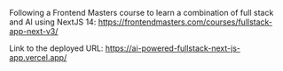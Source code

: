 Following a Frontend Masters course to learn a combination of full stack and AI using NextJS 14: https://frontendmasters.com/courses/fullstack-app-next-v3/

Link to the deployed URL: https://ai-powered-fullstack-next-js-app.vercel.app/
